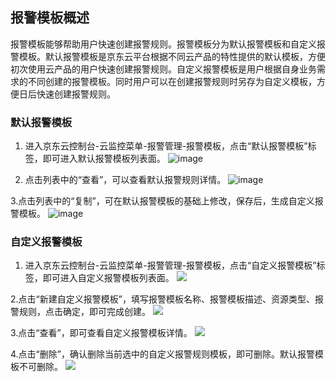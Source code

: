 ## 报警模板概述

报警模板能够帮助用户快速创建报警规则。报警模板分为默认报警模板和自定义报警模板。默认报警模板是京东云平台根据不同云产品的特性提供的默认模板，方便初次使用云产品的用户快速创建报警规则。自定义报警模板是用户根据自身业务需求的不同创建的报警模板。同时用户可以在创建报警规则时另存为自定义模板，方便日后快速创建报警规则。

### 默认报警模板

1. 进入京东云控制台-云监控菜单-报警管理-报警模板，点击“默认报警模板”标签，即可进入默认报警模板列表面。
![image](https://raw.githubusercontent.com/jdcloudcom/cn/monitoring/image/Cloud-Monitor/Alarm-Management/rule-template1.png)

2. 点击列表中的“查看”，可以查看默认报警规则详情。
![image](https://raw.githubusercontent.com/jdcloudcom/cn/monitoring/image/Cloud-Monitor/Alarm-Management/rule-template2.png)

3.点击列表中的“复制”，可在默认报警模板的基础上修改，保存后，生成自定义报警模板。
![image](https://raw.githubusercontent.com/jdcloudcom/cn/monitoring/image/Cloud-Monitor/Alarm-Management/rule-template3.png)

### 自定义报警模板

1. 进入京东云控制台-云监控菜单-报警管理-报警模板，点击“自定义报警模板”标签，即可进入自定义报警模板列表面。
![](https://raw.githubusercontent.com/jdcloudcom/cn/monitoring/image/Cloud-Monitor/Alarm-Management/rule-template4.png)

2.点击“新建自定义报警模板”，填写报警模板名称、报警模板描述、资源类型、报警规则，点击确定，即可完成创建。
![](https://raw.githubusercontent.com/jdcloudcom/cn/monitoring/image/Cloud-Monitor/Alarm-Management/rule-template5.png)

3.点击“查看”，即可查看自定义报警模板详情。
![](https://raw.githubusercontent.com/jdcloudcom/cn/monitoring/image/Cloud-Monitor/Alarm-Management/rule-template6.png)

4.点击“删除”，确认删除当前选中的自定义报警规则模板，即可删除。默认报警模板不可删除。
![](https://raw.githubusercontent.com/jdcloudcom/cn/monitoring/image/Cloud-Monitor/Alarm-Management/rule-template7.png)

